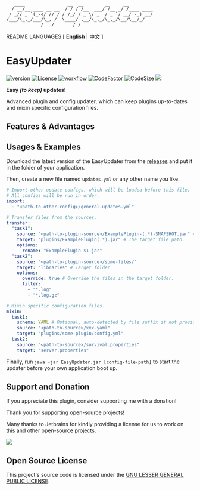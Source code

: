 ```text
   ____                __  __        __     __         
  / __/__ ____ __ __  / / / /__  ___/ /__ _/ /____ ____
 / _// _ `(_-</ // / / /_/ / _ \/ _  / _ `/ __/ -_) __/
/___/\_,_/___/\_, /  \____/ .__/\_,_/\_,_/\__/\__/_/   
             /___/       /_/                          
```

README LANGUAGES [ [**English**](README.md) | [中文](README_CN.md)  ]

# EasyUpdater

[![version](https://img.shields.io/github/v/release/CarmJos/EasyUpdater)](https://github.com/CarmJos/EasyUpdater/releases)
[![License](https://img.shields.io/github/license/CarmJos/EasyUpdater)](https://www.gnu.org/licenses/lgpl-3.0.html)
[![workflow](https://github.com/CarmJos/EasyUpdater/actions/workflows/maven.yml/badge.svg?branch=master)](https://github.com/CarmJos/EasyUpdater/actions/workflows/maven.yml)
[![CodeFactor](https://www.codefactor.io/repository/github/carmjos/EasyUpdater/badge)](https://www.codefactor.io/repository/github/carmjos/EasyUpdater)
![CodeSize](https://img.shields.io/github/languages/code-size/CarmJos/EasyUpdater)
![](https://visitor-badge.glitch.me/badge?page_id=EasyUpdater.readme)

**Easy _(to keep)_ updates!**

Advanced plugin and config updater, which can keep plugins up-to-dates and mixin specific configuration files.

## Features & Advantages

## Usages & Examples

Download the latest version of the EasyUpdater from 
the [releases](https://github.com/CarmJos/EasyUpdater/releases)
and put it in the folder of your application. 

Then, create a new file named `updates.yml` or any other name you like.

```yaml
# Import other update configs, which will be loaded before this file.
# All configs will be run in order.
import:
  - "<path-to-other-config>/general-updates.yml"

# Transfer files from the sources.
transfer:
  "task1":
    source: "<path-to-plugin-source>/ExamplePlugin-(.*)-SNAPSHOT.jar" # The source file path.
    target: "plugins/ExamplePlugin(.*).jar" # The target file path.
    options:
      rename: "ExamplePlugin-$1.jar"
  "task2":
    source: "<path-to-plugin-source>/some-files/"
    target: "libraries" # Target folder
    options:
      override: true # Override the files in the target folder.
      filter:
        - "*.log"
        - "*.log.gz"

# Mixin specific configuration files.
mixin:
  task1:
    schema: YAML # Optional, auto-detected by file suffix if not provided.
    source: "<path-to-source>/xxx.yaml"
    target: "plugins/some-plugin/config.yml"
  task2:
    source: "<path-to-source>/survival.properties"
    target: "server.properties"

```

Finally, run `java -jar EasyUpdater.jar [config-file-path]` to start the updater 
before your own application boot up.

## Support and Donation

If you appreciate this plugin, consider supporting me with a donation!

Thank you for supporting open-source projects!

Many thanks to Jetbrains for kindly providing a license for us to work on this and other open-source projects.

[![](https://resources.jetbrains.com/storage/products/company/brand/logos/jb_beam.svg)](https://www.jetbrains.com/?from=https://github.com/ArtformGames/EasyUpdater)

## Open Source License

This project's source code is licensed under
the [GNU LESSER GENERAL PUBLIC LICENSE](https://www.gnu.org/licenses/lgpl-3.0.html).
 